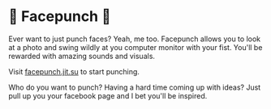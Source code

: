 # :facepunch: Facepunch :facepunch:

Ever want to just punch faces? Yeah, me too. Facepunch allows you to look at a photo and swing wildly at you computer monitor with your fist. You'll be rewarded with amazing sounds and visuals.

Visit [facepunch.jit.su](http://facepunch.jit.su) to start punching.

Who do you want to punch? Having a hard time coming up with ideas? Just pull up you your facebook page and I bet you'll be inspired.

